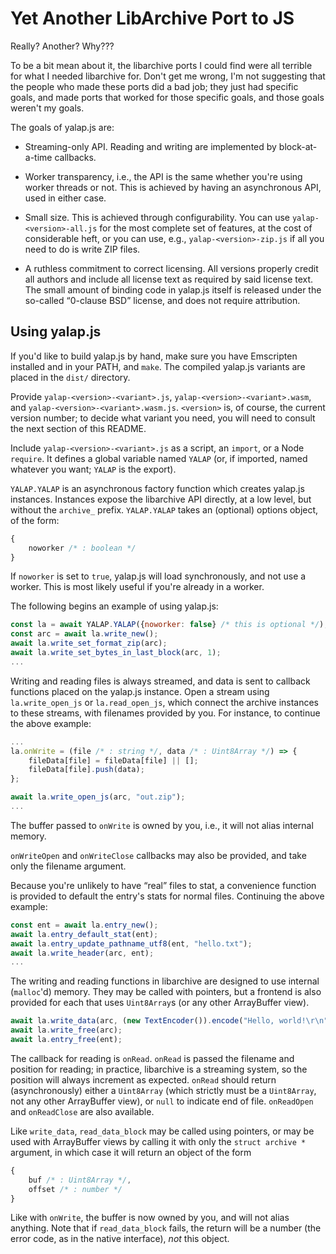 # Yet Another LibArchive Port to JS

Really? Another? Why???

To be a bit mean about it, the libarchive ports I could find were all terrible
for what I needed libarchive for. Don't get me wrong, I'm not suggesting that
the people who made these ports did a bad job; they just had specific goals, and
made ports that worked for those specific goals, and those goals weren't my
goals.

The goals of yalap.js are:

 * Streaming-only API. Reading and writing are implemented by block-at-a-time
   callbacks.

 * Worker transparency, i.e., the API is the same whether you're using worker
   threads or not. This is achieved by having an asynchronous API, used in
   either case.

 * Small size. This is achieved through configurability. You can use
   `yalap-<version>-all.js` for the most complete set of features, at the cost
   of considerable heft, or you can use, e.g., `yalap-<version>-zip.js` if all
   you need to do is write ZIP files.

 * A ruthless commitment to correct licensing. All versions properly credit all
   authors and include all license text as required by said license text. The
   small amount of binding code in yalap.js itself is released under the
   so-called “0-clause BSD” license, and does not require attribution.


## Using yalap.js

If you'd like to build yalap.js by hand, make sure you have Emscripten installed
and in your PATH, and `make`. The compiled yalap.js variants are placed in the
`dist/` directory.

Provide `yalap-<version>-<variant>.js`, `yalap-<version>-<variant>.wasm`, and
`yalap-<version>-<variant>.wasm.js`. `<version>` is, of course, the current
version number; to decide what variant you need, you will need to consult the
next section of this README.

Include `yalap-<version>-<variant>.js` as a script, an `import`, or a Node
`require`. It defines a global variable named `YALAP` (or, if imported, named
whatever you want; `YALAP` is the export).

`YALAP.YALAP` is an asynchronous factory function which creates yalap.js
instances. Instances expose the libarchive API directly, at a low level, but
without the `archive_` prefix. `YALAP.YALAP` takes an (optional) options object,
of the form:

```js
{
    noworker /* : boolean */
}
```

If `noworker` is set to `true`, yalap.js will load synchronously, and not use a
worker. This is most likely useful if you're already in a worker.

The following begins an example of using yalap.js:

```js
const la = await YALAP.YALAP({noworker: false} /* this is optional */);
const arc = await la.write_new();
await la.write_set_format_zip(arc);
await la.write_set_bytes_in_last_block(arc, 1);
...
```

Writing and reading files is always streamed, and data is sent to callback
functions placed on the yalap.js instance. Open a stream using
`la.write_open_js` or `la.read_open_js`, which connect the archive instances to
these streams, with filenames provided by you. For instance, to continue the
above example:

```js
...
la.onWrite = (file /* : string */, data /* : Uint8Array */) => {
    fileData[file] = fileData[file] || [];
    fileData[file].push(data);
};

await la.write_open_js(arc, "out.zip");
...
```

The buffer passed to `onWrite` is owned by you, i.e., it will not alias internal
memory.

`onWriteOpen` and `onWriteClose` callbacks may also be provided, and take only
the filename argument.

Because you're unlikely to have “real” files to stat, a convenience function is
provided to default the entry's stats for normal files. Continuing the above
example:

```js
const ent = await la.entry_new();
await la.entry_default_stat(ent);
await la.entry_update_pathname_utf8(ent, "hello.txt");
await la.write_header(arc, ent);
...
```

The writing and reading functions in libarchive are designed to use internal
(`malloc`'d) memory. They may be called with pointers, but a frontend is also
provided for each that uses `Uint8Array`s (or any other ArrayBuffer view).

```js
await la.write_data(arc, (new TextEncoder()).encode("Hello, world!\r\n"));
await la.write_free(arc);
await la.entry_free(ent);
```

The callback for reading is `onRead`. `onRead` is passed the filename and
position for reading; in practice, libarchive is a streaming system, so the
position will always increment as expected. `onRead` should return
(asynchronously) either a `Uint8Array` (which strictly must be a `Uint8Array`,
not any other ArrayBuffer view), or `null` to indicate end of file. `onReadOpen`
and `onReadClose` are also available.

Like `write_data`, `read_data_block` may be called using pointers, or may be
used with ArrayBuffer views by calling it with only the `struct archive *`
argument, in which case it will return an object of the form
```js
{
    buf /* : Uint8Array */,
    offset /* : number */
}
```
Like with `onWrite`, the buffer is now owned by you, and will not alias
anything. Note that if `read_data_block` fails, the return will be a number (the
error code, as in the native interface), *not* this object.
